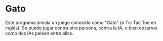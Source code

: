 # Gato
Este programa simula un juego conocido como "Gato" (o Tic Tac Toe en inglés). Se puede jugar contra otra persona, contra la IA, o bien observar como dos IAs pelean entre ellas.
